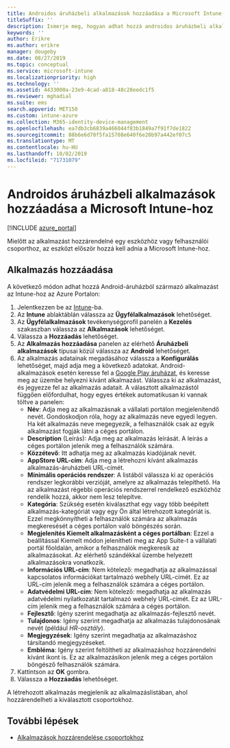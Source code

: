 ```yaml
---
title: Androidos áruházbeli alkalmazások hozzáadása a Microsoft Intune-hoz
titleSuffix: ''
description: Ismerje meg, hogyan adhat hozzá androidos áruházbeli alkalmazásokat a Google Play áruházból a Microsoft Intunehoz.
keywords: ''
author: Erikre
ms.author: erikre
manager: dougeby
ms.date: 08/27/2019
ms.topic: conceptual
ms.service: microsoft-intune
ms.localizationpriority: high
ms.technology: ''
ms.assetid: 4433000a-23e9-4cad-a818-48c28eedc1f5
ms.reviewer: mghadial
ms.suite: ems
search.appverid: MET150
ms.custom: intune-azure
ms.collection: M365-identity-device-management
ms.openlocfilehash: ea7db3cb6839a466044f83b1849a7f91f7de1822
ms.sourcegitcommit: 88b6e6d70f5fa15708e640f6e20b97a442ef07c5
ms.translationtype: MT
ms.contentlocale: hu-HU
ms.lasthandoff: 10/02/2019
ms.locfileid: "71731079"
---
```

# <a name="add-android-store-apps-to-microsoft-intune"></a>Androidos áruházbeli alkalmazások hozzáadása a Microsoft Intune-hoz

[!INCLUDE [azure_portal](../includes/azure_portal.md)]

Mielőtt az alkalmazást hozzárendelné egy eszközhöz vagy felhasználói csoporthoz, az eszközt először hozzá kell adnia a Microsoft Intune-hoz. 

## <a name="add-an-app"></a>Alkalmazás hozzáadása

A következő módon adhat hozzá Android-áruházból származó alkalmazást az Intune-hoz az Azure Portalon:

1. Jelentkezzen be az [Intune](https://go.microsoft.com/fwlink/?linkid=2090973)-ba.
3. Az **Intune** ablaktáblán válassza az **Ügyfélalkalmazások** lehetőséget.
4. Az **Ügyfélalkalmazások** tevékenységprofil panelén a **Kezelés** szakaszban válassza az **Alkalmazások** lehetőséget.
5. Válassza a **Hozzáadás** lehetőséget.
6. Az **Alkalmazás hozzáadása** panelen az elérhető **Áruházbeli alkalmazások** típusai közül válassza az **Android** lehetőséget.
7. Az alkalmazás adatainak megadásához válassza a **Konfigurálás** lehetőséget, majd adja meg a következő adatokat. Android-alkalmazások esetén keresse fel a [Google Play áruházat](https://play.google.com/store), és keresse meg az üzembe helyezni kívánt alkalmazást. Válassza ki az alkalmazást, és jegyezze fel az alkalmazás adatait. A választott alkalmazástól függően előfordulhat, hogy egyes értékek automatikusan ki vannak töltve a panelen:
    - **Név**: Adja meg az alkalmazásnak a vállalati portálon megjelenítendő nevét. Gondoskodjon róla, hogy az alkalmazás neve egyedi legyen. Ha két alkalmazás neve megegyezik, a felhasználók csak az egyik alkalmazást fogják látni a céges portálon.
    - **Description** (Leírás): Adja meg az alkalmazás leírását. A leírás a céges portálon jelenik meg a felhasználók számára.
    - **Közzétevő**: Itt adhatja meg az alkalmazás kiadójának nevét.
    - **AppStore URL-cím**: Adja meg a létrehozni kívánt alkalmazás alkalmazás-áruházbeli URL-címét.
    - **Minimális operációs rendszer**: A listából válassza ki az operációs rendszer legkorábbi verzióját, amelyre az alkalmazás telepíthető. Ha az alkalmazást régebbi operációs rendszerrel rendelkező eszközhöz rendelik hozzá, akkor nem lesz telepítve.
    - **Kategória**: Szükség esetén kiválaszthat egy vagy több beépített alkalmazás-kategóriát vagy egy Ön által létrehozott kategóriát is. Ezzel megkönnyítheti a felhasználók számára az alkalmazás megkeresését a céges portálon való böngészés során.
    - **Megjelenítés Kiemelt alkalmazásként a céges portálban**: Ezzel a beállítással Kiemelt módon jelenítheti meg az App Suite-t a vállalati portál főoldalán, amikor a felhasználók megkeresik az alkalmazásokat. Az elérhető szándékkal üzembe helyezett alkalmazásokra vonatkozik.
    - **Információs URL-cím**: Nem kötelező: megadhatja az alkalmazással kapcsolatos információkat tartalmazó webhely URL-címét. Ez az URL-cím jelenik meg a felhasználók számára a céges portálon.
    - **Adatvédelmi URL-cím**: Nem kötelező: megadhatja az alkalmazás adatvédelmi nyilatkozatát tartalmazó webhely URL-címét. Ez az URL-cím jelenik meg a felhasználók számára a céges portálon.
    - **Fejlesztő**: Igény szerint megadhatja az alkalmazás-fejlesztő nevét.
    - **Tulajdonos**: Igény szerint megadhatja az alkalmazás tulajdonosának nevét (például *HR-osztály*).
    - **Megjegyzések**: Igény szerint megadhatja az alkalmazáshoz társítandó megjegyzéseket.
    - **Embléma**: Igény szerint feltöltheti az alkalmazáshoz hozzárendelni kívánt ikont is. Ez az alkalmazásikon jelenik meg a céges portálon böngésző felhasználók számára.
8. Kattintson az **OK** gombra.
9. Válassza a **Hozzáadás** lehetőséget.

A létrehozott alkalmazás megjelenik az alkalmazáslistában, ahol hozzárendelheti a kiválasztott csoportokhoz. 

## <a name="next-steps"></a>További lépések

- [Alkalmazások hozzárendelése csoportokhoz](apps-deploy.md)
